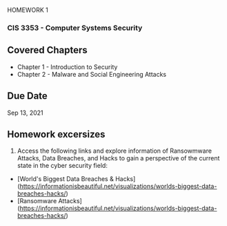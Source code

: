 HOMEWORK 1
### CIS 3353 - Computer Systems Security

## Covered Chapters
- Chapter 1 - Introduction to Security
- Chapter 2 - Malware and Social Engineering Attacks

## Due Date

Sep 13, 2021

## Homework excersizes

1. Access the following links and explore information of Ransowmware Attacks, Data Breaches, and Hacks to gain a perspective of the current state in the cyber security field:

- [World's Biggest Data Breaches & Hacks] (https://informationisbeautiful.net/visualizations/worlds-biggest-data-breaches-hacks/)
- [Ransomware Attacks] (https://informationisbeautiful.net/visualizations/worlds-biggest-data-breaches-hacks/)
